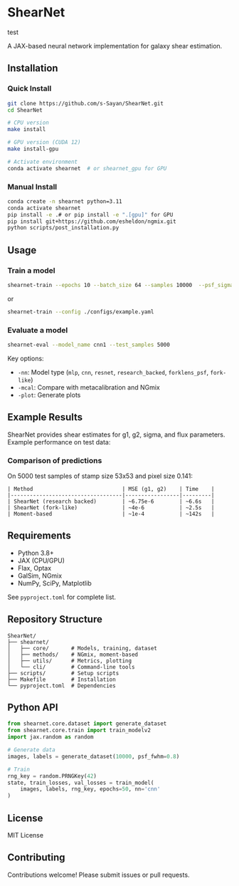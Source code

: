 # ShearNet

test

A JAX-based neural network implementation for galaxy shear estimation.

## Installation

### Quick Install

```bash
git clone https://github.com/s-Sayan/ShearNet.git
cd ShearNet

# CPU version
make install

# GPU version (CUDA 12)
make install-gpu

# Activate environment
conda activate shearnet  # or shearnet_gpu for GPU
```
### Manual Install

```bash
conda create -n shearnet python=3.11
conda activate shearnet
pip install -e .# or pip install -e ".[gpu]" for GPU
pip install git+https://github.com/esheldon/ngmix.git
python scripts/post_installation.py
```

## Usage

### Train a model

```bash
shearnet-train --epochs 10 --batch_size 64 --samples 10000  --psf_sigma 0.25 --model_name cnn1 --plot --nn cnn --patience 20
```
or
```bash
shearnet-train --config ./configs/example.yaml
```
### Evaluate a model

```bash
shearnet-eval --model_name cnn1 --test_samples 5000
```
Key options:

- `-nn`: Model type (`mlp`, `cnn`, `resnet`, `research_backed`, `forklens_psf`, `fork-like`)
- `-mcal`: Compare with metacalibration and NGmix
- `-plot`: Generate plots

## Example Results

ShearNet provides shear estimates for g1, g2, sigma, and flux parameters. Example performance on test data:

### Comparison of predictions
On 5000 test samples of stamp size 53x53 and pixel size 0.141:
```
| Method                            | MSE (g1, g2)    | Time    |
|-----------------------------------|-----------------|---------|
| ShearNet (research backed)        | ~6.75e-6        | ~6.6s   |
| ShearNet (fork-like)              | ~4e-6           | ~2.5s   |
| Moment-based                      | ~1e-4           | ~142s   |
```

## Requirements

- Python 3.8+
- JAX (CPU/GPU)
- Flax, Optax
- GalSim, NGmix
- NumPy, SciPy, Matplotlib

See `pyproject.toml` for complete list.

## Repository Structure

```
ShearNet/
├── shearnet/
│   ├── core/       # Models, training, dataset
│   ├── methods/    # NGmix, moment-based
│   ├── utils/      # Metrics, plotting
│   └── cli/        # Command-line tools
├── scripts/        # Setup scripts
├── Makefile        # Installation
└── pyproject.toml  # Dependencies

```

## Python API

```python
from shearnet.core.dataset import generate_dataset
from shearnet.core.train import train_modelv2
import jax.random as random

# Generate data
images, labels = generate_dataset(10000, psf_fwhm=0.8)

# Train
rng_key = random.PRNGKey(42)
state, train_losses, val_losses = train_model(
    images, labels, rng_key, epochs=50, nn='cnn'
)
```

## License

MIT License

## Contributing

Contributions welcome! Please submit issues or pull requests.